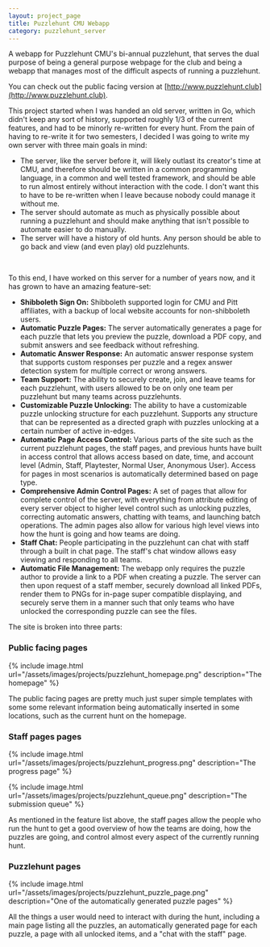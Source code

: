 ```yaml
---
layout: project_page
title: Puzzlehunt CMU Webapp
category: puzzlehunt_server
---
```


A webapp for Puzzlehunt CMU's bi-annual puzzlehunt, that serves the dual purpose of being a general purpose webpage for the club and being a webapp that manages most of the difficult aspects of running a puzzlehunt. 

You can check out the public facing version at [http://www.puzzlehunt.club](http://www.puzzlehunt.club).

This project started when I was handed an old server, written in Go, which didn't keep any sort of history, supported roughly 1/3 of the current features, and had to be minorly re-written for every hunt. From the pain of having to re-write it for two semesters, I decided I was going to write my own server with three main goals in mind:

- The server, like the server before it, will likely outlast its creator's time at CMU, and therefore should be written in a common programming language, in a common and well tested framework, and should be able to run almost entirely without interaction with the code. I don't want this to have to be re-written when I leave because nobody could manage it without me. 
- The server should automate as much as physically possible about running a puzzlehunt and should make anything that isn't possible to automate easier to do manually.
- The server will have a history of old hunts. Any person should be able to go back and view (and even play) old puzzlehunts.

<br>

To this end, I have worked on this server for a number of years now, and it has grown to have an amazing feature-set:
- **Shibboleth Sign On:** Shibboleth supported login for CMU and Pitt affiliates, with a backup of local website accounts for non-shibboleth users.
- **Automatic Puzzle Pages:** The server automatically generates a page for each puzzle that lets you preview the puzzle, download a PDF copy, and submit answers and see feedback without refreshing.
- **Automatic Answer Response:** An automatic answer response system that supports custom responses per puzzle and a regex answer detection system for multiple correct or wrong answers. 
- **Team Support:** The ability to securely create, join, and leave teams for each puzzlehunt, with users allowed to be on only one team per puzzlehunt but many teams across puzzlehunts.
- **Customizable Puzzle Unlocking:** The ability to have a customizable puzzle unlocking structure for each puzzlehunt. Supports any structure that can be represented as a directed graph with puzzles unlocking at a certain number of active in-edges. 
- **Automatic Page Access Control:** Various parts of the site such as the current puzzlehunt pages, the staff pages, and previous hunts have built in access control that allows access based on date, time, and account level (Admin, Staff, Playtester, Normal User, Anonymous User). Access for pages in most scenarios is automatically determined based on page type. 
- **Comprehensive Admin Control Pages:** A set of pages that allow for complete control of the server, with everything from attribute editing of every server object to higher level control such as unlocking puzzles, correcting automatic answers, chatting with teams, and launching batch operations. The admin pages also allow for various high level views into how the hunt is going and how teams are doing.
- **Staff Chat:** People participating in the puzzlehunt can chat with staff through a built in chat page. The staff's chat window allows easy viewing and responding to all teams. 
- **Automatic File Management:** The webapp only requires the puzzle author to provide a link to a PDF when creating a puzzle. The server can then upon request of a staff member, securely download all linked PDFs, render them to PNGs for in-page super compatible displaying, and securely serve them in a manner such that only teams who have unlocked the corresponding puzzle can see the files. 

The site is broken into three parts:

### Public facing pages ###
{% include image.html url="/assets/images/projects/puzzlehunt_homepage.png"
description="The homepage" %}

The public facing pages are pretty much just super simple templates with some some relevant information being automatically inserted in some locations, such as the current hunt on the homepage.


### Staff pages pages ###
{% include image.html url="/assets/images/projects/puzzlehunt_progress.png"
description="The progress page" %}

{% include image.html url="/assets/images/projects/puzzlehunt_queue.png"
description="The submission queue" %}

As mentioned in the feature list above, the staff pages allow the people who run the hunt to get a good overview of how the teams are doing, how the puzzles are going, and control almost every aspect of the currently running hunt. 

### Puzzlehunt pages ###
{% include image.html url="/assets/images/projects/puzzlehunt_puzzle_page.png"
description="One of the automatically generated puzzle pages" %}

All the things a user would need to interact with during the hunt, including a main page listing all the puzzles, an automatically generated page for each puzzle, a page with all unlocked items, and a "chat with the staff" page. 